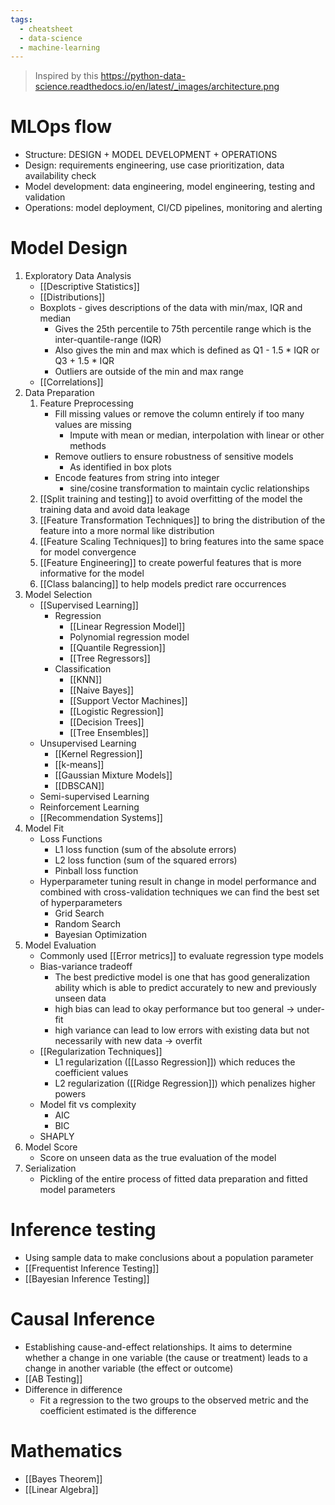 ```yaml
---
tags:
  - cheatsheet
  - data-science
  - machine-learning
---
```

> Inspired by this https://python-data-science.readthedocs.io/en/latest/_images/architecture.png

# MLOps flow
- Structure: DESIGN + MODEL DEVELOPMENT + OPERATIONS
- Design: requirements engineering, use case prioritization, data availability check
- Model development: data engineering, model engineering, testing and validation
- Operations: model deployment, CI/CD pipelines, monitoring and alerting

# Model Design
1. Exploratory Data Analysis
	- [[Descriptive Statistics]]
	- [[Distributions]]
	- Boxplots - gives descriptions of the data with min/max, IQR and median
		- Gives the 25th percentile to 75th percentile range which is the inter-quantile-range (IQR)
		- Also gives the min and max which is defined as Q1 - 1.5 * IQR or Q3 + 1.5 * IQR 
		- Outliers are outside of the min and max range
	- [[Correlations]]
1. Data Preparation
	1. Feature Preprocessing 
	    - Fill missing values or remove the column entirely if too many values are missing
		    - Impute with mean or median, interpolation with linear or other methods
	    - Remove outliers to ensure robustness of sensitive models 
		    - As identified in box plots
		- Encode features from string into integer
			- sine/cosine transformation to maintain cyclic relationships
	1. [[Split training and testing]] to avoid overfitting of the model the training data and avoid data leakage
	1. [[Feature Transformation Techniques]] to bring the distribution of the feature into a more normal like distribution
	1. [[Feature Scaling Techniques]] to bring features into the same space for model convergence
    1. [[Feature Engineering]] to create powerful features that is more informative for the model
    1. [[Class balancing]] to help models predict rare occurrences 
1. Model Selection
	- [[Supervised Learning]]
		- Regression
			- [[Linear Regression Model]]
			- Polynomial regression model
			- [[Quantile Regression]]
			- [[Tree Regressors]]
		- Classification
			- [[KNN]]
			- [[Naive Bayes]]
			- [[Support Vector Machines]]
			- [[Logistic Regression]]
			- [[Decision Trees]]
			- [[Tree Ensembles]]
	- Unsupervised Learning
		- [[Kernel Regression]]
		- [[k-means]]
		- [[Gaussian Mixture Models]]
		- [[DBSCAN]]
	- Semi-supervised Learning
	- Reinforcement Learning
	- [[Recommendation Systems]]
1. Model Fit
	- Loss Functions
		- L1 loss function (sum of the absolute errors) 
		- L2 loss function (sum of the squared errors)
		- Pinball loss function
	- Hyperparameter tuning result in change in model performance and combined with cross-validation techniques we can find the best set of hyperparameters
		- Grid Search
		- Random Search
		- Bayesian Optimization
1. Model Evaluation
	- Commonly used [[Error metrics]] to evaluate regression type models
    - Bias-variance tradeoff
	    - The best predictive model is one that has good generalization ability which is able to predict accurately to new and previously unseen data
	    - high bias can lead to okay performance but too general -> under-fit
	    - high variance can lead to low errors with existing data but not necessarily with new data -> overfit
	- [[Regularization Techniques]]
		- L1 regularization ([[Lasso Regression]]) which reduces the coefficient values
		- L2 regularization ([[Ridge Regression]]) which penalizes higher powers
	- Model fit vs complexity
		- AIC
		- BIC
	- SHAPLY
1. Model Score
	- Score on unseen data as the true evaluation of the model
2. Serialization
	- Pickling of the entire process of fitted data preparation and fitted model parameters 

# Inference testing
- Using sample data to make conclusions about a population parameter
- [[Frequentist Inference Testing]]
- [[Bayesian Inference Testing]]

# Causal Inference
- Establishing cause-and-effect relationships. It aims to determine whether a change in one variable (the cause or treatment) leads to a change in another variable (the effect or outcome)
- [[AB Testing]]
- Difference in difference
	- Fit a regression to the two groups to the observed metric and the coefficient estimated is the difference

# Mathematics
- [[Bayes Theorem]]
- [[Linear Algebra]]